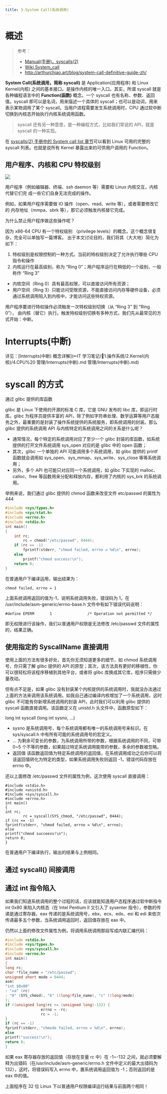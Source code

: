 ```yaml
---
title: 3.System Call(系统调用)
---
```


# 概述

> 参考：
> - [Manual(手册)，syscalls(2)](https://man7.org/linux/man-pages/man2/syscalls.2.html)
> - [Wiki,System_call](https://en.wikipedia.org/wiki/System_call)
> - <http://arthurchiao.art/blog/system-call-definitive-guide-zh/>

**System Call(系统调用，简称 syscall)** 是 Application(应用程序) 和 Linux Kernel(内核) 之间的基本接口。是操作内核的唯一入口。其实，所谓 syscall 就是各种编程语言中的 **Function(函数)** 概念。一个 syscall 也有名称、参数、返回值。syscall 即可以是名词，用来描述一个具体的 syscall；也可以是动词，用来表示某物调用了某个 syscall。当用户进程需要发生系统调用时，CPU 通过软中断切换到内核态开始执行内核系统调用函数。

> syscall 还有另一种意思，是一种编程方式，比如我们常说的 API，就是 syscall 的一种实现。

在 [syscalls(2) 手册中的 System call list 章节](https://man7.org/linux/man-pages/man2/syscalls.2.html#DESCRIPTION)可以看到 Linux 可用的完整的 syscall 列表。也就是说所有 Kernel 暴露出来的可供用户调用的 Function。

## 用户程序、内核和 CPU 特权级别

![](https://notes-learning.oss-cn-beijing.aliyuncs.com/bbar3l/1616168230254-e3c38b73-8092-41bd-a17d-d3c4768de743.jpeg)

用户程序（例如编辑器、终端、ssh daemon 等）需要和 Linux 内核交互，内核代替它们完 成一些它们自身无法完成的操作。

例如，如果用户程序需要做 IO 操作（open、read、write 等），或者需要修改它的 内存地址（mmpa、sbrk 等），那它必须触发内核替它完成。

为什么禁止用户程序做这些操作呢？

因为 x86-64 CPU 有一个特权级别 （privilege levels）的概念。这个概念很复杂，完全可以单独写一篇博客。 出于本文讨论目的，我们将其（大大地）简化为如下：

1. 特权级别是权限控制的一种方式。当前的特权级别决定了允许执行哪些 CPU 指令和操作
2. 内核运行在最高级别，称为 “Ring 0”；用户程序运行在稍低的一个级别，一般称作 “Ring 3”

- 内核空间（Ring 0）具有最高权限，可以直接访问所有资源；
- 用户空间（Ring 3）只能访问受限资源，不能直接访问内存等硬件设备，必须通过系统调用陷入到内核中，才能访问这些特权资源。

用户程序要进行特权操作必须触发一次特权级别切换（从 “Ring 3” 到 “Ring 0”）， 由内核（替它）执行。触发特权级别切换有多种方式，我们先从最常见的方式开始：中断。

# Interrupts(中断)

详见：[Interrupts(中断) 概念详解](✏IT 学习笔记/📄1.操作系统/2.Kernel(内核)/4.CPU%20 管理/Interrupts(中断).md 管理/Interrupts(中断).md)

# syscall 的方式

通过 glibc 提供的库函数

glibc 是 Linux 下使用的开源的标准 C 库，它是 GNU 发布的 libc 库，即运行时库。glibc 为程序员提供丰富的 API，除了例如字符串处理、数学运算等用户态服务之外，最重要的是封装了操作系统提供的系统服务，即系统调用的封装。那么 glibc 提供的系统调用 API 与内核特定的系统调用之间的关系是什么呢？

- 通常情况，每个特定的系统调用对应了至少一个 glibc 封装的库函数，如系统提供的打开文件系统调用 sys_open 对应的是 glibc 中的 open 函数；
- 其次，glibc 一个单独的 API 可能调用多个系统调用，如 glibc 提供的 printf 函数就会调用如 sys_open、sys_mmap、sys_write、sys_close 等等系统调用；
- 另外，多个 API 也可能只对应同一个系统调用，如 glibc 下实现的 malloc、calloc、free 等函数用来分配和释放内存，都利用了内核的 sys_brk 的系统调用。

举例来说，我们通过 glibc 提供的 chmod 函数来改变文件 etc/passwd 的属性为 444

```c
#include <sys/types.h>
#include <sys/stat.h>
#include <errno.h>
#include <stdio.h>
int main()
{
    int rc;
    	rc = chmod("/etc/passwd", 0444);
    if (rc == -1)
    	fprintf(stderr, "chmod failed, errno = %d\n", errno);
    else
    	printf("chmod success!\n");
    return 0;
}
```

在普通用户下编译运用，输出结果为：

    chmod failed, errno = 1

上面系统调用返回的值为-1，说明系统调用失败，错误码为 1，在 /usr/include/asm-generic/errno-base.h 文件中有如下错误代码说明：

    #define EPERM       1                /* Operation not permitted */

即无权限进行该操作，我们以普通用户权限是无法修改 /etc/passwd 文件的属性的，结果正确。

## 使用指定的 SyscallName 直接调用

使用上面的方法有很多好处，首先你无须知道更多的细节，如 chmod 系统调用号，你只需了解 glibc 提供的 API 的原型；其次，该方法具有更好的移植性，你可以很轻松将该程序移植到其他平台，或者将 glibc 库换成其它库，程序只需做少量改动。

但有点不足是，如果 glibc 没有封装某个内核提供的系统调用时，我就没办法通过上面的方法来调用该系统调用。如我自己通过编译内核增加了一个系统调用，这时 glibc 不可能有你新增系统调用的封装 API，此时我们可以利用 glibc 提供的 syscall 函数直接调用。该函数定义在 unistd.h 头文件中，函数原型如下：

long int syscall (long int sysno, ...)

- sysno 是系统调用号，每个系统调用都有唯一的系统调用号来标识。在 sys/syscall.h 中有所有可能的系统调用号的宏定义。
- ... 为剩余可变长的参数，为系统调用所带的参数，根据系统调用的不同，可带 0~5 个不等的参数，如果超过特定系统调用能带的参数，多余的参数被忽略。
- 返回值 该函数返回值为特定系统调用的返回值，在系统调用成功之后你可以将该返回值转化为特定的类型，如果系统调用失败则返回 -1，错误代码存放在 errno 中。

还以上面修改 /etc/passwd 文件的属性为例，这次使用 syscall 直接调用：

    #include <stdio.h>
    #include <unistd.h>
    #include <sys/syscall.h>
    #include <errno.h>
    int main()
    {
    int rc;
            rc = syscall(SYS_chmod, "/etc/passwd", 0444);
    if (rc == -1)
    fprintf(stderr, "chmod failed, errno = %d\n", errno);
    else
    printf("chmod succeess!\n");
    return 0;
    }

在普通用户下编译执行，输出的结果与上例相同。

## 通过 syscall() 间接调用

## 通过 int 指令陷入

如果我们知道系统调用的整个过程的话，应该就能知道用户态程序通过软中断指令 int 0x80 来陷入内核态（在 Intel Pentium II 又引入了 sysenter 指令），参数的传递是通过寄存器，eax 传递的是系统调用号，ebx、ecx、edx、esi 和 edi 来依次传递最多五个参数，当系统调用返回时，返回值存放在 eax 中。

仍然以上面的修改文件属性为例，将调用系统调用那段写成内联汇编代码：

```c
#include <stdio.h>
#include <sys/types.h>
#include <sys/syscall.h>
#include <errno.h>
int main()
{
long rc;
char *file_name = "/etc/passwd";
unsigned short mode = 0444;
asm(
"int $0x80"
: "=a" (rc)
: "0" (SYS_chmod), "b" ((long)file_name), "c" ((long)mode)
);
if ((unsigned long)rc >= (unsigned long)-132) {
                errno = -rc;
                rc = -1;
}
if (rc == -1)
fprintf(stderr, "chmode failed, errno = %d\n", errno);
else
printf("success!\n");
return 0;
}
```

如果 eax 寄存器存放的返回值（存放在变量 rc 中）在 -1~-132 之间，就必须要解释为出错码（在/usr/include/asm-generic/errno.h 文件中定义的最大出错码为 132），这时，将错误码写入 errno 中，置系统调用返回值为 -1；否则返回的是 eax 中的值。

上面程序在 32 位 Linux 下以普通用户权限编译运行结果与前面两个相同！
